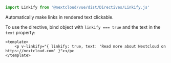 <!--
 - SPDX-FileCopyrightText: 2024 Nextcloud GmbH and Nextcloud contributors
 - SPDX-License-Identifier: AGPL-3.0-or-later
-->

```js static
import Linkify from '@nextcloud/vue/dist/Directives/Linkify.js'
```

Automatically make links in rendered text clickable.

To use the directive, bind object with `linkify === true` and the text in the `text` property:

```vue
<template>
    <p v-linkify="{ linkify: true, text: 'Read more about Nextcloud on https://nextcloud.com' }"></p>
</template>
```